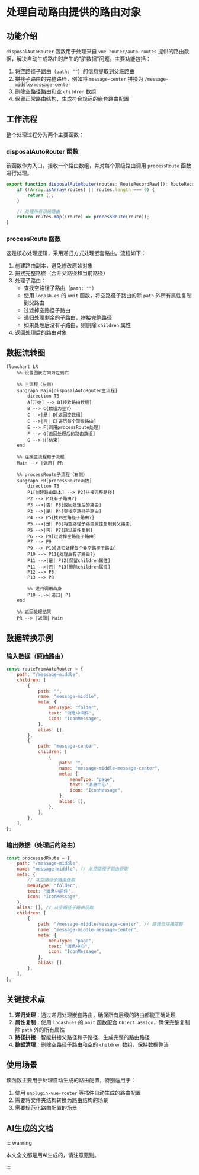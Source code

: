 # 处理自动路由提供的路由对象

## 功能介绍

`disposalAutoRouter` 函数用于处理来自 `vue-router/auto-routes` 提供的路由数据，解决自动生成路由时产生的"脏数据"问题。主要功能包括：

1. 将空路径子路由（`path: ""`）的信息提取到父级路由
2. 拼接子路由的完整路径，例如将 `message-center` 拼接为 `/message-middle/message-center`
3. 删除空路径路由和空 `children` 数组
4. 保留正常路由结构，生成符合规范的嵌套路由配置

## 工作流程

整个处理过程分为两个主要函数：

### disposalAutoRouter 函数

该函数作为入口，接收一个路由数组，并对每个顶级路由调用 `processRoute` 函数进行处理。

```typescript
export function disposalAutoRouter(routes: RouteRecordRaw[]): RouteRecordRaw[] {
	if (!Array.isArray(routes) || routes.length === 0) {
		return [];
	}

	// 处理所有顶级路由
	return routes.map((route) => processRoute(route));
}
```

### processRoute 函数

这是核心处理逻辑，采用递归方式处理嵌套路由。流程如下：

1. 创建路由副本，避免修改原始对象
2. 拼接完整路径（合并父路径和当前路径）
3. 处理子路由：
   - 查找空路径子路由（`path: ""`）
   - 使用 `lodash-es` 的 `omit` 函数，将空路径子路由的除 `path` 外所有属性复制到父路由
   - 过滤掉空路径子路由
   - 递归处理剩余的子路由，拼接完整路径
   - 如果处理后没有子路由，则删除 `children` 属性
4. 返回处理后的路由对象

## 数据流转图

```mermaid
flowchart LR
    %% 设置图表方向为左到右

    %% 主流程（左侧）
    subgraph Main[disposalAutoRouter主流程]
        direction TB
        A[开始] --> B[接收路由数组]
        B --> C{数组为空?}
        C -->|是| D[返回空数组]
        C -->|否| E[遍历每个顶级路由]
        E --> F[调用processRoute处理]
        F --> G[返回处理后的路由数组]
        G --> H[结束]
    end

    %% 连接主流程和子流程
    Main --> |调用| PR

    %% processRoute子流程（右侧）
    subgraph PR[processRoute函数]
        direction TB
        P1[创建路由副本] --> P2[拼接完整路径]
        P2 --> P3{有子路由?}
        P3 -->|否| P8[返回处理后的路由]
        P3 -->|是| P4[查找空路径子路由]
        P4 --> P5{找到空路径子路由?}
        P5 -->|是| P6[将空路径子路由属性复制到父路由]
        P5 -->|否| P7[跳过属性复制]
        P6 --> P9[过滤掉空路径子路由]
        P7 --> P9
        P9 --> P10[递归处理每个非空路径子路由]
        P10 --> P11{处理后有子路由?}
        P11 -->|是| P12[保留children属性]
        P11 -->|否| P13[删除children属性]
        P12 --> P8
        P13 --> P8

        %% 递归调用自身
        P10 -.->|递归| P1
    end

    %% 返回处理结果
    PR --> |返回| Main
```

## 数据转换示例

### 输入数据（原始路由）

```js
const routeFromAutoRouter = {
	path: "/message-middle",
	children: [
		{
			path: "",
			name: "message-middle",
			meta: {
				menuType: "folder",
				text: "消息中间件",
				icon: "IconMessage",
			},
			alias: [],
		},
		{
			path: "message-center",
			children: [
				{
					path: "",
					name: "message-middle-message-center",
					meta: {
						menuType: "page",
						text: "消息中心",
						icon: "IconMessage",
					},
					alias: [],
				},
			],
		},
	],
};
```

### 输出数据（处理后的路由）

```js
const processedRoute = {
	path: "/message-middle",
	name: "message-middle", // 从空路径子路由获取
	meta: {
		// 从空路径子路由获取
		menuType: "folder",
		text: "消息中间件",
		icon: "IconMessage",
	},
	alias: [], // 从空路径子路由获取
	children: [
		{
			path: "/message-middle/message-center", // 路径已拼接完整
			name: "message-middle-message-center",
			meta: {
				menuType: "page",
				text: "消息中心",
				icon: "IconMessage",
			},
			alias: [],
		},
	],
};
```

## 关键技术点

1. **递归处理**：通过递归处理嵌套路由，确保所有层级的路由都能正确处理
2. **属性复制**：使用 `lodash-es` 的 `omit` 函数配合 `Object.assign`，确保完整复制除 `path` 外的所有属性
3. **路径拼接**：智能拼接父路径和子路径，生成完整的路由路径
4. **数据清理**：删除空路径子路由和空的 `children` 数组，保持数据整洁

## 使用场景

该函数主要用于处理自动生成的路由配置，特别适用于：

1. 使用 `unplugin-vue-router` 等插件自动生成的路由配置
2. 需要将文件夹结构转换为路由结构的场景
3. 需要规范化路由配置的场景

## AI生成的文档

::: warning

本文全文都是用AI生成的，请注意甄别。

:::
